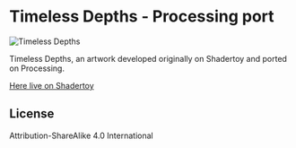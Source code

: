 # Timeless Depths - Processing port

![Timeless Depths](https://raw.githubusercontent.com/KessonDalef/Timeless-Depths_-_Processing-port/master/data/animation.gif)

Timeless Depths, an artwork developed originally on Shadertoy and ported on Processing.

[Here live on Shadertoy](https://www.shadertoy.com/view/ttlyWB)

## License

Attribution-ShareAlike 4.0 International